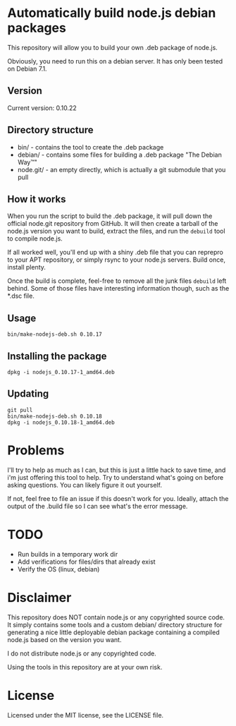 # Automatically build node.js debian packages

This repository will allow you to build your own .deb package of node.js.

Obviously, you need to run this on a debian server. It has only been tested on
Debian 7.1.

## Version

Current version: 0.10.22

## Directory structure

* bin/ - contains the tool to create the .deb package
* debian/ - contains some files for building a .deb package "The Debian Way™"
* node.git/ - an empty directly, which is actually a git submodule that you pull

## How it works

When you run the script to build the .deb package, it will pull down 
the official node.git repository from GitHub. It will then create a tarball 
of the node.js version you want to build, extract the files, and run the
`debuild` tool to compile node.js.

If all worked well, you'll end up with a shiny .deb file that you can reprepro
to your APT repository, or simply rsync to your node.js servers. Build once,
install plenty.

Once the build is complete, feel-free to remove all the junk files 
`debuild` left behind. Some of those files have interesting information 
though, such as the *.dsc file.

## Usage

`bin/make-nodejs-deb.sh 0.10.17`

## Installing the package

`dpkg -i nodejs_0.10.17-1_amd64.deb`

## Updating

```
git pull
bin/make-nodejs-deb.sh 0.10.18
dpkg -i nodejs_0.10.18-1_amd64.deb
```

# Problems

I'll try to help as much as I can, but this is just a little hack to save time,
and i'm just offering this tool to help. Try to understand what's going on 
before asking questions. You can likely figure it out yourself.

If not, feel free to file an issue if this doesn't work for you. Ideally, attach the
output of the .build file so I can see what's the error message.

# TODO

* Run builds in a temporary work dir
* Add verifications for files/dirs that already exist
* Verify the OS (linux, debian)

# Disclaimer

This repository does NOT contain node.js or any copyrighted source code.
It simply contains some tools and a custom debian/ directory structure 
for generating a nice little deployable debian package containing a compiled
node.js based on the version you want.

I do not distribute node.js or any copyrighted code.

Using the tools in this repository are at your own risk.

# License

Licensed under the MIT license, see the LICENSE file.
